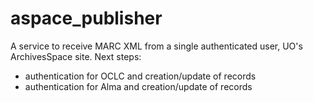 # aspace_publisher
A service to receive MARC XML from a single authenticated user, UO's ArchivesSpace site.
Next steps: 
  - authentication for OCLC and creation/update of records
  - authentication for Alma and creation/update of records
